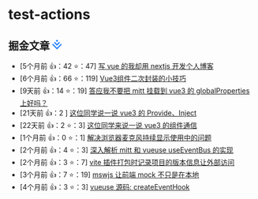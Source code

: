 # test-actions

<!-- juejin-posts start -->
## 掘金文章 <img src='https://raw.githubusercontent.com/vaebe/juejin-posts-action/main/assets/juejin.svg' alt='juejin' width='20' height='20'/>

- [5个月前 👍：42 ⭐：47] [写 vue 的我却用 nextjs 开发个人博客](https://juejin.cn/post/7430494779698806784)
- [6个月前 👍：66 ⭐：119] [Vue3组件二次封装的小技巧](https://juejin.cn/post/7413194176006324275)
- [9天前 👍：14 ⭐：19] [答应我不要把 mitt 挂载到 vue3 的 globalProperties 上好吗？](https://juejin.cn/post/7484705232904814618)
- [21天前 👍：2 ] [这位同学说一说 vue3 的 Provide、Inject](https://juejin.cn/post/7480514589253468169)
- [22天前 👍：2 ⭐：3] [这位同学来说一说 vue3 的组件通信](https://juejin.cn/post/7480081951517900800)
- [1个月前 👍：0 ⭐：1] [解决浏览器麦克风持续显示使用中的问题](https://juejin.cn/post/7476977628777431092)
- [2个月前 👍：4 ⭐：3] [深入解析 mitt 和 vueuse useEventBus 的实现](https://juejin.cn/post/7457228085830778895)
- [2个月前 👍：3 ⭐：7] [vite 插件打包时记录项目的版本信息让外部访问](https://juejin.cn/post/7456809080344133667)
- [3个月前 👍：7 ⭐：19] [mswjs 让前端 mock 不只是在本地](https://juejin.cn/post/7445926398400102440)
- [4个月前 👍：3 ⭐：3] [vueuse 源码: createEventHook](https://juejin.cn/post/7439367850488070159)
<!-- juejin-posts end -->
